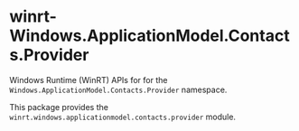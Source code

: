<!-- warning: Please don't edit this file. It was automatically generated. -->

# winrt-Windows.ApplicationModel.Contacts.Provider

Windows Runtime (WinRT) APIs for for the `Windows.ApplicationModel.Contacts.Provider` namespace.

This package provides the `winrt.windows.applicationmodel.contacts.provider` module.
